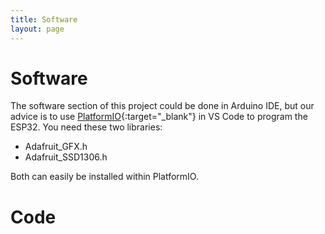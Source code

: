```yaml
---
title: Software
layout: page
---
```


# Software

The software section of this project could be done in Arduino IDE, but our advice is to use [PlatformIO](https://docs.platformio.org/en/latest/integration/ide/vscode.html){:target="_blank"} in VS Code to program the ESP32.
You need these two libraries:
- Adafruit_GFX.h
- Adafruit_SSD1306.h
  
Both can easily be installed within PlatformIO.

# Code

